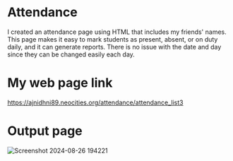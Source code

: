 # Attendance
I created an attendance page using HTML that includes my friends' names. This page makes it easy to mark students as present, absent, or on duty daily, and it can generate reports. There is no issue with the date and day since they can be changed easily each day.
# My web page link
https://ajnidhni89.neocities.org/attendance/attendance_list3
# Output page
![Screenshot 2024-08-26 194221](https://github.com/user-attachments/assets/f7d0b226-0b42-4f0e-8d5d-7a472dc27ba5)
